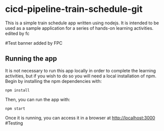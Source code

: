 # cicd-pipeline-train-schedule-git

This is a simple train schedule app written using nodejs. It is intended to be used as a sample application for a series of hands-on learning activities.
edited by fc

#Test banner added by FPC
## Running the app

It is not necessary to run this app locally in order to complete the learning activities, but if you wish to do so you will need a local installation of npm. Begin by installing the npm dependencies with:

    npm install

Then, you can run the app with:

    npm start

Once it is running, you can access it in a browser at [http://localhost:3000](http://localhost:3000)
#Testing
